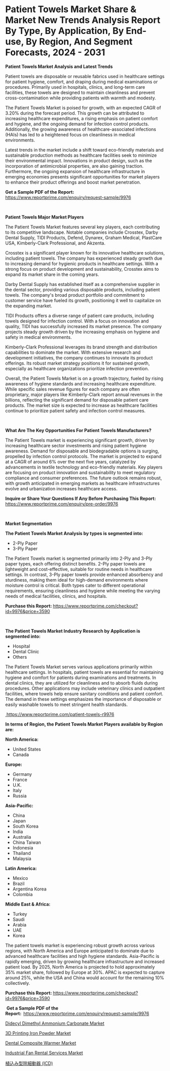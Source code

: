 <p><h1>Patient Towels Market Share & Market New Trends Analysis Report By Type, By Application, By End-use, By Region, And Segment Forecasts, 2024 - 2031</h1></p><p><strong>Patient Towels Market Analysis and Latest Trends</strong></p>
<p><p>Patient towels are disposable or reusable fabrics used in healthcare settings for patient hygiene, comfort, and draping during medical examinations or procedures. Primarily used in hospitals, clinics, and long-term care facilities, these towels are designed to maintain cleanliness and prevent cross-contamination while providing patients with warmth and modesty.</p><p>The Patient Towels Market is poised for growth, with an expected CAGR of 3.20% during the forecast period. This growth can be attributed to increasing healthcare expenditures, a rising emphasis on patient comfort and hygiene, and the ongoing demand for infection control products. Additionally, the growing awareness of healthcare-associated infections (HAIs) has led to a heightened focus on cleanliness in medical environments.</p><p>Latest trends in the market include a shift toward eco-friendly materials and sustainable production methods as healthcare facilities seek to minimize their environmental impact. Innovations in product design, such as the incorporation of antimicrobial properties, are also gaining traction. Furthermore, the ongoing expansion of healthcare infrastructure in emerging economies presents significant opportunities for market players to enhance their product offerings and boost market penetration.</p></p>
<p><strong>Get a Sample PDF of the Report:&nbsp;</strong> <a href="https://www.reportprime.com/enquiry/request-sample/9976">https://www.reportprime.com/enquiry/request-sample/9976</a></p>
<p>&nbsp;</p>
<p><strong>Patient Towels Major Market Players</strong></p>
<p><p>The Patient Towels Market features several key players, each contributing to its competitive landscape. Notable companies include Crosstex, Darby Dental Supply, TIDI Products, Defend, Dynarex, Graham Medical, PlastCare USA, Kimberly-Clark Professional, and Akzenta.</p><p>Crosstex is a significant player known for its innovative healthcare solutions, including patient towels. The company has experienced steady growth due to increasing demand for hygienic products in healthcare settings. With a strong focus on product development and sustainability, Crosstex aims to expand its market share in the coming years.</p><p>Darby Dental Supply has established itself as a comprehensive supplier in the dental sector, providing various disposable products, including patient towels. The company's broad product portfolio and commitment to customer service have fueled its growth, positioning it well to capitalize on the expanding market.</p><p>TIDI Products offers a diverse range of patient care products, including towels designed for infection control. With a focus on innovation and quality, TIDI has successfully increased its market presence. The company projects steady growth driven by the increasing emphasis on hygiene and safety in medical environments.</p><p>Kimberly-Clark Professional leverages its brand strength and distribution capabilities to dominate the market. With extensive research and development initiatives, the company continues to innovate its product offerings. Its robust market strategy positions it for sustained growth, especially as healthcare organizations prioritize infection prevention.</p><p>Overall, the Patient Towels Market is on a growth trajectory, fueled by rising awareness of hygiene standards and increasing healthcare expenditure. While specific sales revenue figures for each company are often proprietary, major players like Kimberly-Clark report annual revenues in the billions, reflecting the significant demand for disposable patient care products. The market size is expected to increase as healthcare facilities continue to prioritize patient safety and infection control measures.</p></p>
<p>&nbsp;</p>
<p><strong>What Are The Key Opportunities For Patient Towels Manufacturers?</strong></p>
<p><p>The Patient Towels market is experiencing significant growth, driven by increasing healthcare sector investments and rising patient hygiene awareness. Demand for disposable and biodegradable options is surging, propelled by infection control protocols. The market is projected to expand at a CAGR of around 6% over the next five years, catalyzed by advancements in textile technology and eco-friendly materials. Key players are focusing on product innovation and sustainability to meet regulatory compliance and consumer preferences. The future outlook remains robust, with growth anticipated in emerging markets as healthcare infrastructures evolve and urbanization increases healthcare access.</p></p>
<p><strong>Inquire or Share Your Questions If Any Before Purchasing This Report:</strong> <a href="https://www.reportprime.com/enquiry/pre-order/9976">https://www.reportprime.com/enquiry/pre-order/9976</a></p>
<p>&nbsp;</p>
<p><strong>Market Segmentation</strong></p>
<p><strong>The Patient Towels Market Analysis by types is segmented into:</strong></p>
<p><ul><li>2-Ply Paper</li><li>3-Ply Paper</li></ul></p>
<p><p>The Patient Towels market is segmented primarily into 2-Ply and 3-Ply paper types, each offering distinct benefits. 2-Ply paper towels are lightweight and cost-effective, suitable for routine needs in healthcare settings. In contrast, 3-Ply paper towels provide enhanced absorbency and sturdiness, making them ideal for high-demand environments where moisture control is critical. Both types cater to different operational requirements, ensuring cleanliness and hygiene while meeting the varying needs of medical facilities, clinics, and hospitals.</p></p>
<p><strong>Purchase this Report:&nbsp;</strong><a href="https://www.reportprime.com/checkout?id=9976&price=3590">https://www.reportprime.com/checkout?id=9976&price=3590</a></p>
<p>&nbsp;</p>
<p><strong>The Patient Towels Market Industry Research by Application is segmented into:</strong></p>
<p><ul><li>Hospital</li><li>Dental Clinic</li><li>Others</li></ul></p>
<p><p>The Patient Towels Market serves various applications primarily within healthcare settings. In hospitals, patient towels are essential for maintaining hygiene and comfort for patients during examinations and treatments. In dental clinics, they are utilized for cleanliness and to absorb fluids during procedures. Other applications may include veterinary clinics and outpatient facilities, where towels help ensure sanitary conditions and patient comfort. The demand in these settings emphasizes the importance of disposable or easily washable towels to meet stringent health standards.</p></p>
<p><a href="https://www.reportprime.com/patient-towels-r9976">&nbsp;https://www.reportprime.com/patient-towels-r9976</a></p>
<p><strong>In terms of Region, the Patient Towels Market Players available by Region are:</strong></p>
<p>
    <p> <strong> North America: </strong>
        <ul>
            <li>United States</li>
            <li>Canada</li>
        </ul>
        </p> 
    <p> <strong> Europe: </strong>
        <ul>
            <li>Germany</li>
            <li>France</li>
            <li>U.K.</li>
            <li>Italy</li>
            <li>Russia</li>
        </ul>
        </p> 
    <p> <strong> Asia-Pacific: </strong>
        <ul>
            <li>China</li>
            <li>Japan</li>
            <li>South Korea</li>
            <li>India</li>
            <li>Australia</li>
            <li>China Taiwan</li>
            <li>Indonesia</li>
            <li>Thailand</li>
            <li>Malaysia</li>
        </ul>
        </p> 
    <p> <strong> Latin America: </strong>
        <ul>
            <li>Mexico</li>
            <li>Brazil</li>
            <li>Argentina Korea</li>
            <li>Colombia</li>
        </ul>
        </p> 
    <p> <strong> Middle East & Africa: </strong>
        <ul>
            <li>Turkey</li>
            <li>Saudi</li>
            <li>Arabia</li>
            <li>UAE</li>
            <li>Korea</li>
        </ul>
    </p>
    </p>
<p><p>The patient towels market is experiencing robust growth across various regions, with North America and Europe anticipated to dominate due to advanced healthcare facilities and high hygiene standards. Asia-Pacific is rapidly emerging, driven by growing healthcare infrastructure and increased patient load. By 2025, North America is projected to hold approximately 35% market share, followed by Europe at 30%. APAC is expected to capture around 25%, while the USA and China would account for the remaining 10% collectively.</p></p>
<p><strong>Purchase this Report: </strong><a href="https://www.reportprime.com/checkout?id=9976&price=3590">https://www.reportprime.com/checkout?id=9976&price=3590</a></p>
<p>&nbsp;<strong>Get a Sample PDF of the Report:&nbsp;&nbsp;</strong><a href="https://www.reportprime.com/enquiry/request-sample/9976">https://www.reportprime.com/enquiry/request-sample/9976</a></p>
<p><strong></strong></p>
<p><p><a href="https://www.linkedin.com/pulse/pioneering-growth-analyzing-global-didecyl-dimethyl-ammonium-iuovc?trackingId=nvYIrZJHRY%2BwUHxn154tPw%3D%3D">Didecyl Dimethyl Ammonium Carbonate Market</a></p><p><a href="https://issuu.com/reportprime-2/docs/3d-printing-iron-powder-market-size_8af4cb5bb6248d">3D Printing Iron Powder Market</a></p><p><a href="https://github.com/mabutironaldo/Market-Research-Report-List-6/blob/main/dental-composite-warmer-market.md">Dental Composite Warmer Market</a></p><p><a href="https://issuu.com/reportprime-2/docs/industrial-fan-rental-services-mark_0618bfaea2cd00">Industrial Fan Rental Services Market</a></p><p><a href="https://medium.com/@coleensxrkkn/implantable-cardioverter-defibrillator-icd-c966da9f783c?postPublishedType=initial">植込み型除細動器 (ICD)</a></p></p>